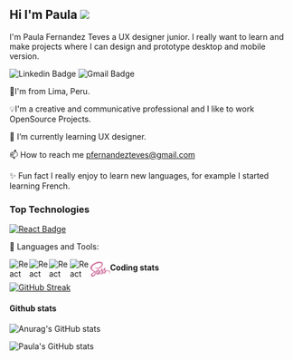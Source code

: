 ## Hi I'm Paula <img src="https://user-images.githubusercontent.com/1303154/88677602-1635ba80-d120-11ea-84d8-d263ba5fc3c0.gif" width=6%>

I'm Paula Fernandez Teves a UX designer junior. I really want to learn and make projects where I can design and prototype desktop and mobile version.

![Linkedin Badge](https://img.shields.io/badge/-LinkedIn-blue) ![Gmail Badge](https://img.shields.io/badge/-Gmail-orange)

📌I'm from Lima, Peru.

💡I'm a creative and communicative professional and I like to work OpenSource Projects.

🌱 I’m currently learning UX designer.

📫 How to reach me pfernandezteves@gmail.com

✨ Fun fact I really enjoy to learn new languages, for example I started learning French.


### Top Technologies 

[![React Badge](https://img.shields.io/badge/-React-61DBFB?style=for-the-badge&labelColor=black&logo=react&logoColor=61DBFB)](#) 

🚀 Languages and Tools:

<img align="left" alt="React" width="35px" src="https://camo.githubusercontent.com/38b72f440cbf774558b9399b27bf659066e94b1eddc4510a9607ced1f028f6d0/68747470733a2f2f696d672e69636f6e73382e636f6d2f636f6c6f722f34382f3030303030302f72656163742d6e61746976652e706e67" /> <img align="left" alt="React" width="35px" src="https://camo.githubusercontent.com/91624b4794cb98081ea55063865721be4b4399472c81e66b89b37fd07aad1d92/68747470733a2f2f696d672e69636f6e73382e636f6d2f636f6c6f722f34382f3030303030302f68746d6c2d352e706e67"> <img align="left" alt="React" width="37px" src="https://camo.githubusercontent.com/dc75aee770dff630309493116eeebd6a39c7042e4e94780a5e6c8f107bebe76f/68747470733a2f2f696d672e69636f6e73382e636f6d2f636f6c6f722f34382f3030303030302f637373332e706e67" /> <img align="left" alt="React" width="36px" src="https://camo.githubusercontent.com/04d74fa252ccfc767a20a5719365205c5251294b38c3d91d213491b24200e595/68747470733a2f2f696d672e69636f6e73382e636f6d2f636f6c6f722f34382f3030303030302f66697265626173652e706e67"> <img align="left" alt="React" width="35px" src="https://raw.githubusercontent.com/github/explore/80688e429a7d4ef2fca1e82350fe8e3517d3494d/topics/sass/sass.png">

#### Coding stats
[![GitHub Streak](https://github-readme-streak-stats.herokuapp.com?user=PaulaFernandezTeves)](https://git.io/streak-stats)

#### Github stats

![Anurag's GitHub stats](https://github-readme-stats.vercel.app/api?username=paulafernandezteves&hide=contribs,prs&theme=tokyonight)


![Paula's GitHub stats](https://github-readme-stats.vercel.app/api?username=PaulaFernandezTeves&show_icons=true&theme=prussian)
